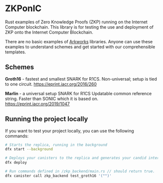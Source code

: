 # ZKPonIC
Rust examples of Zero Knowledge Proofs (ZKP) running on the Internet Computer blockchain.
This library is for testing the use and deployment of ZKP onto the Internet Computer Blockchain.

There are no basic examples of [Arkworks](https://github.com/arkworks-rs) libraries. Anyone can use these examples to understand schemes and get started with our comprehensible templates.

## Schemes
**Groth16** - fastest and smallest SNARK for R1CS.
Non-universal; setup is tied to one circuit.
https://eprint.iacr.org/2016/260

**Marlin** - a universal setup SNARK for R1CS
Updatable common reference string.
Faster than SONIC which it is based on.
https://eprint.iacr.org/2019/1047

## Running the project locally

If you want to test your project locally, you can use the following commands:

```bash
# Starts the replica, running in the background
dfx start --background

# Deploys your canisters to the replica and generates your candid interface
dfx deploy

# Run commands defined in /zkp_backend/main.rs // should return true.
dfx canister call zkp_backend test_groth16 '("")'
```

